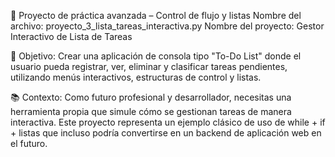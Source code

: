 🧾 Proyecto de práctica avanzada – Control de flujo y listas
Nombre del archivo: proyecto_3_lista_tareas_interactiva.py
Nombre del proyecto: Gestor Interactivo de Lista de Tareas

🎯 Objetivo:
Crear una aplicación de consola tipo "To-Do List" donde el usuario pueda registrar, ver, eliminar y clasificar tareas pendientes, utilizando menús interactivos, estructuras de control y listas.

📚 Contexto:
Como futuro profesional y desarrollador, necesitas una herramienta propia que simule cómo se gestionan tareas de manera interactiva. Este proyecto representa un ejemplo clásico de uso de while + if + listas que incluso podría convertirse en un backend de aplicación web en el futuro.